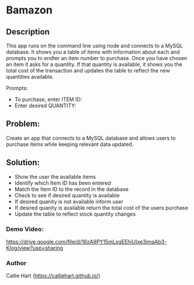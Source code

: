# Bamazon

## Description

This app runs on the command line using node and connects to a MySQL database. It shows you a table of items with information about each and prompts you to endter an item number to purchase. Once you have chosen an item it asks for a quantity. If that quantity is available, it shows you the total cost of the transaction and updates the table to reflect the new quantities available. 

Prompts:

* To purchase, enter ITEM ID:
* Enter desired QUANTITY:

## Problem:

Create an app that connects to a MySQL database and allows users to purchase items while keeping relevant data updated. 

## Solution:

- Show the user the available items
- Identify which Item ID has been entered
- Match the Item ID to the record in the database
- Check to see if desired quantity is available
- If desired quanity is not available inform user
- If desired quanity is available return the total cost of the users purchase
- Update the table to reflect stock quantity changes

### Demo Video: 

https://drive.google.com/file/d/16zA9PY15mLsgEEhiUIxe3imaAb3-KIog/view?usp=sharing

### Author

Callie Hart (https://calliehart.github.io/)
